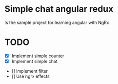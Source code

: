 # Simple chat angular redux

Is the sample project for learning angular with NgRx

# TODO

- [x] Implement simple counter
- [x] Implement simple chat
- [] Implement filter
- [] Use ngrx effects